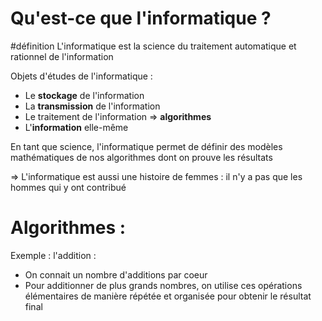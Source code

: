 # Qu'est-ce que l'informatique ?
#définition L'informatique est la science du traitement automatique et rationnel de l'information

Objets d'études de l'informatique : 
- Le **stockage** de l'information
- La **transmission** de l'information
- Le traitement de l'information => **algorithmes**
- L'**information** elle-même

En tant que science, l'informatique permet de définir des modèles mathématiques de nos algorithmes dont on prouve les résultats

=> L'informatique est aussi une histoire de femmes : il n'y a pas que les hommes qui y ont contribué

# Algorithmes :
Exemple : l'addition :
- On connait un nombre d'additions par coeur
- Pour additionner de plus grands nombres, on utilise ces opérations élémentaires de manière répétée et organisée pour obtenir le résultat final 
